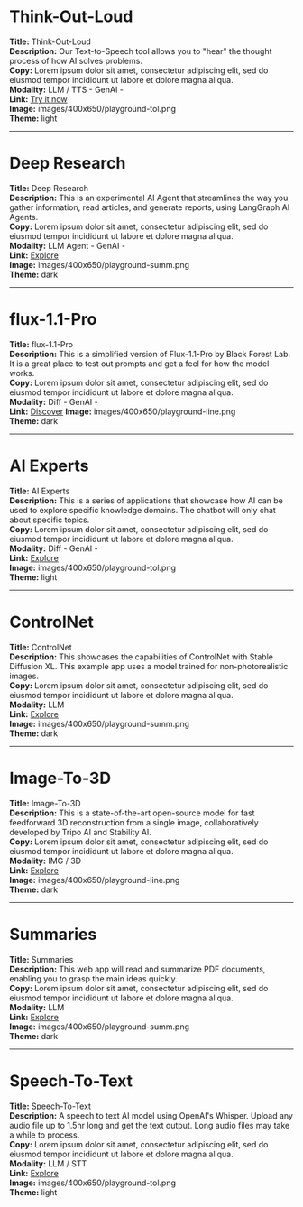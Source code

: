 # Think-Out-Loud
**Title:** Think-Out-Loud  
**Description:** Our Text-to-Speech tool allows you to "hear" the thought process of how AI solves problems.  
**Copy:** Lorem ipsum dolor sit amet, consectetur adipiscing elit, sed do eiusmod tempor incididunt ut labore et dolore magna aliqua.  
**Modality:** LLM / TTS - GenAI -  
**Link:** [Try it now](https://ai.pratt.edu/tol)  
**Image:** images/400x650/playground-tol.png  
**Theme:** light  

---

# Deep Research
**Title:** Deep Research  
**Description:** This is an experimental AI Agent that streamlines the way you gather information, read articles, and generate reports, using LangGraph AI Agents.  
**Copy:** Lorem ipsum dolor sit amet, consectetur adipiscing elit, sed do eiusmod tempor incididunt ut labore et dolore magna aliqua.  
**Modality:** LLM Agent - GenAI -  
**Link:** [Explore](https://ai.pratt.edu/deep-research)  
**Image:** images/400x650/playground-summ.png  
**Theme:** dark  

---

# flux-1.1-Pro
**Title:** flux-1.1-Pro  
**Description:** This is a simplified version of Flux-1.1-Pro by Black Forest Lab. It is a great place to test out prompts and get a feel for how the model works.  
**Copy:** Lorem ipsum dolor sit amet, consectetur adipiscing elit, sed do eiusmod tempor incididunt ut labore et dolore magna aliqua.  
**Modality:** Diff - GenAI -  
**Link:** [Discover](https://ai.pratt.edu/flux-pro)
**Image:** images/400x650/playground-line.png  
**Theme:** dark  

---

# AI Experts
**Title:** AI Experts  
**Description:** This is a series of applications that showcase how AI can be used to explore specific knowledge domains. The chatbot will only chat about specific topics.  
**Copy:** Lorem ipsum dolor sit amet, consectetur adipiscing elit, sed do eiusmod tempor incididunt ut labore et dolore magna aliqua.  
**Modality:** Diff - GenAI -  
**Link:** [Explore](https://ai.pratt.edu/playground)  
**Image:** images/400x650/playground-tol.png  
**Theme:** light  

---

# ControlNet
**Title:** ControlNet  
**Description:** This showcases the capabilities of ControlNet with Stable Diffusion XL. This example app uses a model trained for non-photorealistic images.  
**Copy:** Lorem ipsum dolor sit amet, consectetur adipiscing elit, sed do eiusmod tempor incididunt ut labore et dolore magna aliqua.  
**Modality:** LLM  
**Link:** [Explore](https://ai.pratt.edu/cn)  
**Image:** images/400x650/playground-summ.png  
**Theme:** dark  

---

# Image-To-3D
**Title:** Image-To-3D  
**Description:** This is a state-of-the-art open-source model for fast feedforward 3D reconstruction from a single image, collaboratively developed by Tripo AI and Stability AI.  
**Copy:** Lorem ipsum dolor sit amet, consectetur adipiscing elit, sed do eiusmod tempor incididunt ut labore et dolore magna aliqua.  
**Modality:** IMG / 3D  
**Link:** [Explore](https://aiapp2.pratt.edu/)  
**Image:** images/400x650/playground-line.png  
**Theme:** dark  

---

# Summaries
**Title:** Summaries  
**Description:** This web app will read and summarize PDF documents, enabling you to grasp the main ideas quickly.  
**Copy:** Lorem ipsum dolor sit amet, consectetur adipiscing elit, sed do eiusmod tempor incididunt ut labore et dolore magna aliqua.  
**Modality:** LLM  
**Link:** [Explore](https://ai.pratt.edu/summ)  
**Image:** images/400x650/playground-summ.png  
**Theme:** dark  

---

# Speech-To-Text
**Title:** Speech-To-Text  
**Description:** A speech to text AI model using OpenAI\'s Whisper. Upload any audio file up to 1.5hr long and get the text output. Long audio files may take a while to process.  
**Copy:** Lorem ipsum dolor sit amet, consectetur adipiscing elit, sed do eiusmod tempor incididunt ut labore et dolore magna aliqua.  
**Modality:** LLM / STT  
**Link:** [Explore](https://ai.pratt.edu/sr)  
**Image:** images/400x650/playground-tol.png  
**Theme:** light  



